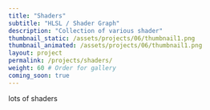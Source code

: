 ```yaml
---
title: "Shaders"
subtitle: "HLSL / Shader Graph"
description: "Collection of various shader"
thumbnail_static: /assets/projects/06/thumbnail1.png
thumbnail_animated: /assets/projects/06/thumbnail1.png
layout: project
permalink: /projects/shaders/
weight: 60 # Order for gallery
coming_soon: true
---
```


lots of shaders

